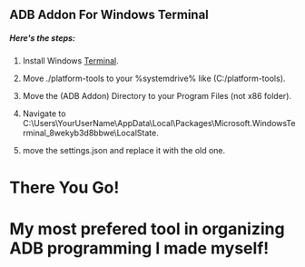 ## ADB Addon For Windows Terminal

##### Here's the steps:

1. Install Windows [Terminal](https://apps.microsoft.com/detail/9n0dx20hk701?amp%3Bgl=US&hl=en-us&gl=SA).

2. Move ./platform-tools to your %systemdrive% like (C:/platform-tools).

3. Move the (ADB Addon) Directory to your Program Files (not x86 folder).

4. Navigate to C:\Users\YourUserName\AppData\Local\Packages\Microsoft.WindowsTerminal_8wekyb3d8bbwe\LocalState.

5. move the settings.json and replace it with the old one.
# There You Go!
# My most prefered tool in organizing ADB programming I made myself!
